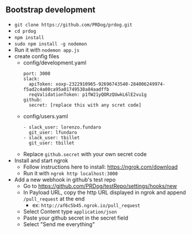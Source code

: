 ## Bootstrap development
- `git clone https://github.com/PRDog/prdog.git`
- `cd prdog`
- `npm install`
- `sudo npm install -g nodemon`
- Run it with `nodemon app.js`
- create config files
  - config/development.yaml
    ```
    port: 3000
    slack:
      apiToken: xoxp-2322910965-92696743540-284006249974-f5ad2c4a08ca95a01749538a84aadffb
      reqValidationToken: p1fW21yQORzQUwkL6lE2vu1g
    github:
      secret: [replace this with any scret code]
    ```
  - config/users.yaml
      ```
      - slack_user: lorenzo.fundaro
        git_user: lfundaro
      - slack_user: tbillet
        git_user: tbillet
      ```  
  - Replace `github.secret` with your own secret code
- Install and start ngrok
  - Follow instructions here to install: https://ngrok.com/download
  - Run it with `ngrok http localhost:3000`
- Add a new webhook in github's test repo
  - Go to https://github.com/PRDog/testRepo/settings/hooks/new
  - In Payload URL, copy the http URL displayed in ngrok and append `/pull_request` at the end
    - ex: `http://af6c5b45.ngrok.io/pull_request`
  - Select Content type `application/json`
  - Paste your github secret in the secret field
  - Select "Send me everything"
